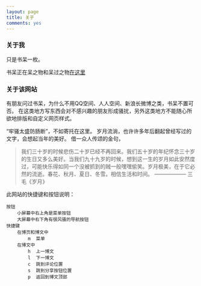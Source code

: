 ```yaml
---
layout: page
title: 关于
comments: yes
---
```


### 关于我

只是书呆一枚。

书呆正在呆之物和呆过之物[在这里](https://book.douban.com/people/yanshuoIam/)

### 关于该网站

有朋友问过书呆，为什么不用QQ空间、人人空间、新浪长微博之类，书呆不置可否。
在这类地方写东西会对不感兴趣的朋友形成骚扰，另外这类地方不能随心所欲地排版和自定义网页样式。

“牢骚太盛防肠断”，不如寄托在这里。
岁月流淌，也许许多年后翻起曾经写过的文字，会想起当年的美好。
借一众人传颂的金句，

> 我们三十岁的时候悲伤二十岁已经不再回来。我们五十岁的年纪怀念三十岁的生日又多么美好。当我们九十九岁的时候，想到这一生的岁月如此安然度过，可能快乐得如同一个没被抓到的贼一般嘿嘿偷笑。岁月极美，在于它必然的流逝。春花、秋月、夏日、冬雪。相信生活和时间。
> 	—————— 三毛《岁月》

此网站的快捷键和按钮说明：

    按钮
        小屏幕中右上角是菜单按钮
        大屏幕中右下角有很风骚的导航按钮
    快捷键
        在博页和博文中
            m  菜单
        在博文中
            h  上一博文
            l  下一博文
            c  跳到评论位置
            s  跳到分享按钮位置
            p  返回到博文顶部
